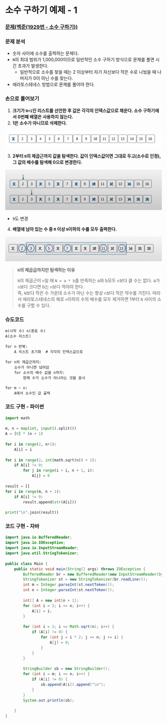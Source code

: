 # 소수 구하기 예제 - 1

### [문제(백준(1929번 - 소수 구하기))](https://www.acmicpc.net/problem/1929)

### 문제 분석
- 숫자 사이에 소수를 출력하는 문제다.
- `N`의 최대 범위가 1,000,000이므로 일반적인 소수 구하기 방식으로 문제를 풀면 시간 초과가 발생한다.
    - 일반적으로 소수를 찾을 때는 2 이상부터 자기 자신보다 작은 수로 나눴을 때 나머지가 0이 아닌 수를 찾는다.
- 에라토스테네스 방법으로 문제를 풀어야 한다.

### 손으로 풀어보기
1. **크기가 `N+1`인 리스트를 선언한 후 값은 각각의 인덱스값으로 채운다. 소수 구하기에서 0번째 배열은 사용하지 않는다.**
2. **1은 소수가 아니므로 삭제한다.**

![img_4.png](image/img_4.png)

3. **2부터 `N`의 제곱근까지 값을 탐색한다. 값이 인덱스값이면 그대로 두고(소수로 인정), 그 값의 배수를 탐색해 0으로 변경한다.**

![img_5.png](image/img_5.png)
- `9`도 변경


4. **배열에 남아 있는 수 중 `M` 이상 `N`이하의 수를 모두 출력한다.**

![img_6.png](image/img_6.png)

> **`N`의 제곱급까지만 탐색하는 이유**
> 
> `N`의 제곱근이 `n`일 때 `N = a * b`를 만족하는 a와 b모두 `n`보다 클 수는 없다. a가 `n`보다 크다면 b는 `n`보다 작아야 한다. <br>
> 즉, `N`보다 작은 수 가운데 소수가 아닌 수는 항상 `n`보다 작은 약수를 가진다. 따라서 에라토스테네스의 체로 `n`이하의 수의 배수를 모두 제거하면
> 1부터 `N` 사이의 소수를 구할 수 있다.

### 슈도코드
```text
m(시작 수) n(종료 수)
A(소수 리스트)

for n 반복:
    A 리스트 초기화  # 각각의 인덱스값으로
    
for n의 제곱근까지:
    소수가 아니면 넘어감
    for 소수의 배수 값을 n까지:
        현재 수가 소수가 아니라는 것을 표시
        
for m ~ n:
    A에서 소수인 값 출력
```

### 코드 구현 - 파이썬
```python
import math

m, n = map(int, input().split())
A = [0] * (n + 1)

for i in range(2, n+1):
    A[i] = i

for i in range(2, int(math.sqrt(n)) + 1):
    if A[i] != 0:
        for j in range(i + i, n + 1, i):
            A[j] = 0

result = []
for i in range(m, n + 1):
    if A[i] != 0:
        result.append(str(A[i]))

print("\n".join(result))
```

### 코드 구현 - 자바
```java
import java.io.BufferedReader;
import java.io.IOException;
import java.io.InputStreamReader;
import java.util.StringTokenizer;

public class Main {
    public static void main(String[] args) throws IOException {
        BufferedReader br = new BufferedReader(new InputStreamReader(System.in));
        StringTokenizer st = new StringTokenizer(br.readLine());
        int m = Integer.parseInt(st.nextToken());
        int n = Integer.parseInt(st.nextToken());

        int[] A = new int[n + 1];
        for (int i = 2; i <= n; i++) {
            A[i] = i;
        }

        for (int i = 2; i <= Math.sqrt(n); i++) {
            if (A[i] != 0) {
                for (int j = i * 2; j <= n; j += i) {
                    A[j] = 0;
                }
            }
        }

        StringBuilder sb = new StringBuilder();
        for (int i = m; i <= n; i++) {
            if (A[i] != 0) {
                sb.append(A[i]).append("\n");
            }
        }
        System.out.println(sb);

    }
}
```